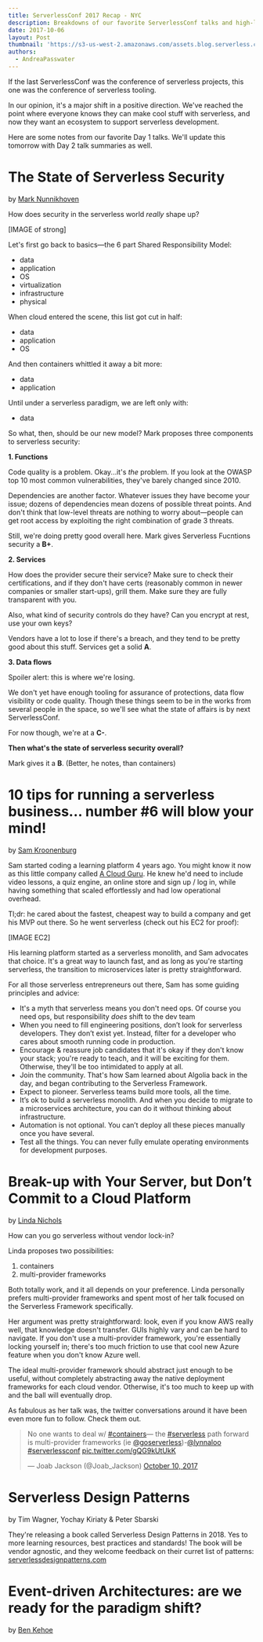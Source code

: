 ```yaml
---
title: ServerlessConf 2017 Recap - NYC
description: Breakdowns of our favorite ServerlessConf talks and high-level takeaways for the serverless community.
date: 2017-10-06
layout: Post
thumbnail: 'https://s3-us-west-2.amazonaws.com/assets.blog.serverless.com/slsconf_nyc.jpg'
authors:
  - AndreaPasswater
---
```


If the last ServerlessConf was the conference of serverless projects, this one was the conference of serverless tooling.

In our opinion, it's a major shift in a positive direction. We've reached the point where everyone knows they can make cool stuff with serverless, and now they want an ecosystem to support serverless development.

Here are some notes from our favorite Day 1 talks. We'll update this tomorrow with Day 2 talk summaries as well.

# The State of Serverless Security
by [Mark Nunnikhoven](https://twitter.com/marknca)<br>

How does security in the serverless world *really* shape up?

[IMAGE of strong]

Let's first go back to basics—the 6 part Shared Responsibility Model:
- data
- application
- OS
- virtualization
- infrastructure
- physical

When cloud entered the scene, this list got cut in half:
- data
- application
- OS

And then containers whittled it away a bit more:
- data
- application

Until  under a serverless paradigm, we are left only with:
- data

So what, then, should be our new model? Mark proposes three components to serverless security:

**1. Functions**

Code quality is a problem. Okay...it's *the* problem. If you look at the OWASP top 10 most common vulnerabilities, they've barely changed since 2010.

Dependencies are another factor. Whatever issues they have become your issue; dozens of dependencies mean dozens of possible threat points. And don't think that low-level threats are nothing to worry about—people can get root access by exploiting the right combination of grade 3 threats.

Still, we're doing pretty good overall here. Mark gives Serverless Fucntions security a **B+**.

**2. Services**

How does the provider secure their service? Make sure to check their certifications, and if they don't have certs (reasonably common in newer companies or smaller start-ups), grill them. Make sure they are fully transparent with you.

Also, what kind of security controls do they have? Can you encrypt at rest, use your own keys?

Vendors have a lot to lose if there's a breach, and they tend to be pretty good about this stuff. Services get a solid **A**.

**3. Data flows**

Spoiler alert: this is where we're losing.

We don't yet have enough tooling for assurance of protections, data flow visibility or code quality. Though these things seem to be in the works from several people in the space, so we'll see what the state of affairs is by next ServerlessConf.

For now though, we're at a **C-**.

**Then what's the state of serverless security overall?**

Mark gives it a **B**. (Better, he notes, than containers)

# 10 tips for running a serverless business... number #6 will blow your mind!
by [Sam Kroonenburg](https://twitter.com/samkroon)

Sam started coding a learning platform 4 years ago. You might know it now as this little company called [A Cloud Guru](acloud.guru). He knew he'd need to include video lessons, a quiz engine, an online store and sign up / log in, while having something that scaled effortlessly and had low operational overhead.

Tl;dr: he cared about the fastest, cheapest way to build a company and get his MVP out there. So he went serverless (check out his EC2 for proof):

[IMAGE EC2]

His learning platform started as a serverless monolith, and Sam advocates that choice. It's a great way to launch fast, and as long as you're starting serverless, the transition to microservices later is pretty straightforward.

For all those serverless entrepreneurs out there, Sam has some guiding principles and advice:

- It's a myth that serverless means you don't need ops. Of course you need ops, but responsibility *does* shift to the dev team
- When you need to fill engineering positions, don’t look for serverless developers. They don’t exist yet. Instead, filter for a developer who cares about smooth running code in production.
- Encourage & reassure job candidates that it's okay if they don't know your stack; you're ready to teach, and it will be exciting for them. Otherwise, they'll be too intimidated to apply at all.
- Join the community. That's how Sam learned about Algolia back in the day, and began contributing to the Serverless Framework.
- Expect to pioneer. Serverless teams build more tools, all the time.
- It’s ok to build a serverless monolith. And when you decide to migrate to a microservices architecture, you can do it without thinking about infrastructure.
- Automation is not optional. You can’t deploy all these pieces manually once you have several.
- Test all the things. You can never fully emulate operating environments for development purposes.

# Break-up with Your Server, but Don’t Commit to a Cloud Platform

by [Linda Nichols](https://twitter.com/lynnaloo)

How can you go serverless without vendor lock-in?

Linda proposes two possibilities:
1. containers
2. multi-provider frameworks

Both totally work, and it all depends on your preference. Linda personally prefers multi-provider frameworks and spent most of her talk focused on the Serverless Framework specifically.

Her argument was pretty straightforward: look, even if you know AWS really well, that knowledge doesn't transfer. GUIs highly vary and can be hard to navigate. If you don't use a multi-provider framework, you're essentially locking yourself in; there's too much friction to use that cool new Azure feature when you don't know Azure well.

The ideal multi-provider framework should abstract just enough to be useful, without completely abstracting away the native deployment frameworks for each cloud vendor. Otherwise, it's too much to keep up with and the ball will eventually drop.

As fabulous as her talk was, the twitter conversations around it have been even more fun to follow. Check them out.

<blockquote class="twitter-tweet" data-lang="en"><p lang="en" dir="ltr">No one wants to deal w/ <a href="https://twitter.com/hashtag/containers?src=hash&amp;ref_src=twsrc%5Etfw">#containers</a>— the <a href="https://twitter.com/hashtag/serverless?src=hash&amp;ref_src=twsrc%5Etfw">#serverless</a> path forward is multi-provider frameworks (ie <a href="https://twitter.com/goserverless?ref_src=twsrc%5Etfw">@goserverless</a>)-<a href="https://twitter.com/lynnaloo?ref_src=twsrc%5Etfw">@lynnaloo</a> <a href="https://twitter.com/hashtag/serverlessconf?src=hash&amp;ref_src=twsrc%5Etfw">#serverlessconf</a> <a href="https://t.co/gQG9kUtUkK">pic.twitter.com/gQG9kUtUkK</a></p>&mdash; Joab Jackson (@Joab_Jackson) <a href="https://twitter.com/Joab_Jackson/status/917808443297288192?ref_src=twsrc%5Etfw">October 10, 2017</a></blockquote>
<script async src="//platform.twitter.com/widgets.js" charset="utf-8"></script>

# Serverless Design Patterns

by Tim Wagner, Yochay Kiriaty & Peter Sbarski

They're releasing a book called Serverless Design Patterns in 2018. Yes to more learning resources, best practices and standards! The book will be vendor agnostic, and they welcome feedback on their curret list of patterns: [serverlessdesignpatterns.com](serverlessdesignpatterns.com)

# Event-driven Architectures: are we ready for the paradigm shift?

by [Ben Kehoe](https://twitter.com/ben11kehoe)
